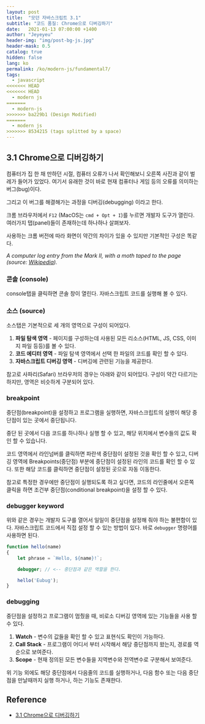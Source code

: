 ```yaml
---
layout: post
title:  "모던 자바스크립트 3.1"
subtitle: "코드 품질: Chrome으로 디버깅하기"
date:   2021-01-13 07:00:00 +1400
author: "Jeyeyeu"
header-img: "img/post-bg-js.jpg"
header-mask: 0.5
catalog: true
hidden: false
lang: ko
permalink: /ko/modern-js/fundamental7/
tags:
  - javascript
<<<<<<< HEAD
<<<<<<< HEAD
  - modern js 
=======
  - modern-js 
>>>>>>> ba229b1 (Design Modified)
=======
  - modern js 
>>>>>>> 8534215 (tags splitted by a space)
---
```


## 3.1 Chrome으로 디버깅하기

컴퓨터가 집 한 채 만하던 시절, 컴퓨터 오류가 나서 확인해보니 오른쪽 사진과 같이 벌레가 들어가 있었다. 여기서 유래한 것이 바로 현재 컴퓨터나 게임 등의 오류를 의미하는 버그(bug)이다.

그리고 이 버그를 해결해가는 과정을 디버깅(debugging) 이라고 한다.

크롬 브라우저에서 `F12` (MacOS는 `cmd + Opt + I`)를 누르면 개발자 도구가 열린다. 여러가지 탭(panel)들이 존재하는데 하나하나 살펴보자.

사용하는 크롬 버전에 따라 화면이 약간의 차이가 있을 수 있지만 기본적인 구성은 똑같다.

*A computer log entry from the Mark II, with a moth taped to the page (source: [Wikipedia](https://en.wikipedia.org/wiki/Debugging)).*

### 콘솔 (console)

console탭을 클릭하면 콘솔 창이 열린다. 자바스크립트 코드를 실행해 볼 수 있다.

### 소스 (source)

소스탭은 기본적으로 세 개의 영역으로 구성이 되어있다.

1.  **파일 탐색 영역** - 페이지를 구성하는데 사용된 모든 리소스(HTML, JS, CSS, 이미지 파일 등등)를 볼 수 있다.
2.  **코드 에디터 영역** - 파일 탐색 영역에서 선택 한 파일의 코드를 확인 할 수 있다.
3.  **자바스크립트 디버깅 영역** - 디버깅에 관련된 기능을 제공한다.

참고로 사파리(Safari) 브라우저의 경우는 아래와 같이 되어있다. 구성이 약간 다르기는 하지만, 영역은 비슷하게 구분되어 있다.

### breakpoint

중단점(breakpoint)을 설정하고 프로그램을 실행하면, 자바스크립트의 실행이 해당 중단점이 있는 곳에서 중단됩니다.

중단 된 곳에서 다음 코드를 하나하나 실행 할 수 있고, 해당 위치에서 변수들의 값도 확인 할 수 있습니다.

코드 영역에서 라인넘버를 클릭하면 파란색 중단점이 설정된 것을 확인 할 수 있고, 디버깅 영역에 Breakpoints(중단점) 부분에 중단점이 설정된 라인의 코드를 확인 할 수 있다. 또한 해당 코드를 클릭하면 중단점이 설정된 곳으로 자동 이동한다.

참고로 특정한 경우에만 중단점이 실행되도록 하고 싶다면, 코드의 라인줄에서 오른쪽 클릭을 하면 조건부 중단점(conditional breakpoint)을 설정 할 수 있다.

### debugger keyword

위와 같은 경우는 개발자 도구를 열어서 일일이 중단점을 설정해 줘야 하는 불편함이 있다. 자바스크립트 코드에서 직접 설정 할 수 있는 방법이 있다. 바로 `debugger` 명령어를 사용하면 된다.

```jsx
function hello(name) 
{
	let phrase = `Hello, ${name}!`;

	debugger; // <-- 중단점과 같은 역할을 한다.

	hello('Eubug');
}
```

### debugging

중단점을 설정하고 프로그램이 멈췄을 때, 비로소 디버깅 영역에 있는 기능들을 사용 할 수 있다.

1.  **Watch** - 변수의 값들을 확인 할 수 있고 표현식도 확인이 가능하다.
2.  **Call Stack** - 프로그램이 어디서 부터 시작해서 해당 중단점까지 왔는지, 경로를 역순으로 보여준다.
3.  **Scope** - 현재 정의된 모든 변수들을 지역변수와 전역변수로 구분해서 보여준다.

위 기능 외에도 해당 중단점에서 다음줄의 코드를 실행하거나, 다음 함수 또는 다음 중단점을 만날때까지 실행 하거나, 하는 기능도 존재한다.

## Reference
- [3.1 Chrome으로 디버깅하기](https://ko.javascript.info/debugging-chrome)
